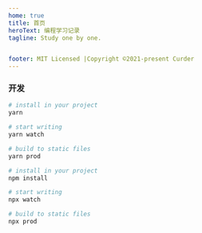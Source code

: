 ```yaml
---
home: true
title: 首页
heroText: 编程学习记录
tagline: Study one by one.


footer: MIT Licensed |Copyright ©2021-present Curder
---
```


### 开发

<CodeGroup>
  <CodeGroupItem title="YARN" active>

```bash
# install in your project
yarn

# start writing
yarn watch

# build to static files
yarn prod
```

  </CodeGroupItem>

  <CodeGroupItem title="NPM">

```bash
# install in your project
npm install

# start writing
npx watch

# build to static files
npx prod
```

  </CodeGroupItem>
</CodeGroup>
